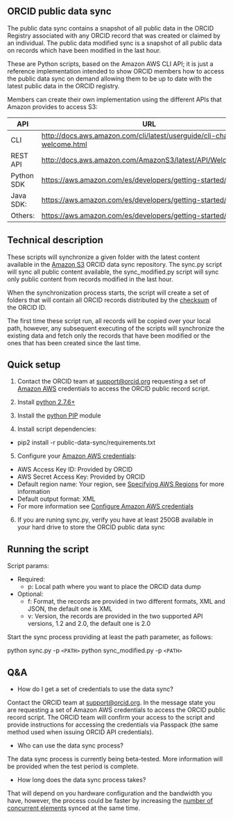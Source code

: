 ﻿## ORCID public data sync

The public data sync contains a snapshot of all public data in the ORCID Registry associated with any ORCID record that was created or claimed by an individual. The public data modified sync is a snapshot of all public data on records which have been modified in the last hour.

These are Python scripts, based on the Amazon AWS CLI API; it is just a reference implementation intended to show ORCID members how to access the public data sync on demand allowing them to be up to date with the latest public data in the ORCID registry.

Members can create their own implementation using the different APIs that Amazon provides to access S3: 

| API | URL |
| --- | --- |
| CLI | http://docs.aws.amazon.com/cli/latest/userguide/cli-chap-welcome.html |
| REST API | http://docs.aws.amazon.com/AmazonS3/latest/API/Welcome.html |
| Python SDK | https://aws.amazon.com/es/developers/getting-started/python/ |
| Java SDK: | https://aws.amazon.com/es/developers/getting-started/java/ |
| Others: | https://aws.amazon.com/es/developers/getting-started/ |

## Technical description

These scripts will synchronize a given folder with the latest content available in the [Amazon S3](https://aws.amazon.com/s3) ORCID data sync repository. The sync.py script will sync all public content available, the sync_modified.py script will sync only public content from records modified in the last hour.

When the synchronization process starts, the script will create a set of folders that will contain all ORCID records distributed by the [checksum](http://support.orcid.org/knowledgebase/articles/116780-structure-of-the-orcid-identifier) of the ORCID ID.

The first time these script run, all records will be copied over your local path, however, any subsequent executing of the scripts will synchronize the existing data and fetch only the records that have been modified or the ones that has been created since the last time.

## Quick setup

1. Contact the ORCID team at [support@orcid.org](mailto:support@orcid.org) requesting a set of [Amazon AWS](https://aws.amazon.com) credentials to access the ORCID public record script.

2. Install [python 2.7.6+](https://www.python.org/download/releases/2.7/)

3. Install the [python PIP](https://pip.pypa.io/en/stable/installing/) module

4. Install script dependencies:
  * pip2 install -r public-data-sync/requirements.txt

5. Configure your [Amazon AWS credentials](https://aws.amazon.com):

  * AWS Access Key ID: Provided by ORCID
  * AWS Secret Access Key: Provided by ORCID
  * Default region name: Your region, see [Specifying AWS Regions](http://docs.aws.amazon.com/powershell/latest/userguide/pstools-installing-specifying-region.html) for more information
  * Default output format: XML
  * For more information see [Configure Amazon AWS credentials](http://docs.aws.amazon.com/cli/latest/userguide/cli-chap-getting-started.html#cli-using-examples)

6. If you are runing sync.py, verify you have at least 250GB available in your hard drive to store the ORCID public data sync
 
## Running the script

Script params: 

* Required:
   * p: Local path where you want to place the ORCID data dump
* Optional:
   * f: Format, the records are provided in two different formats, XML and JSON, the default one is XML
   * v: Version, the records are provided in the two supported API versions, 1.2 and 2.0, the default one is 2.0
   
Start the sync process providing at least the path parameter, as follows:   

python sync.py -p `<PATH>`
python sync_modified.py -p `<PATH>`

## Q&A

+ How do I get a set of credentials to use the data sync?

Contact the ORCID team at [support@orcid.org](mailto:support@orcid.org). In the message state you are requesting a set of Amazon AWS credentials to access the ORCID public record script. The ORCID team will confirm your access to the script and provide instructions for accessing the credentials via Passpack (the same method used when issuing ORCID API credentials).

+ Who can use the data sync process?

The data sync process is currently being beta-tested. More information will be provided when the test period is complete.

+ How long does the data sync process takes?

That will depend on you hardware configuration and the bandwidth you have, however, the process could be faster by increasing the [number of concurrent elements](http://docs.aws.amazon.com/cli/latest/topic/s3-config.html) synced at the same time.
